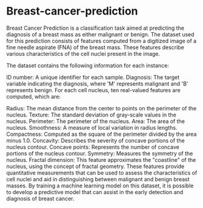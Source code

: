 # Breast-cancer-prediction
Breast Cancer Prediction is a classification task aimed at predicting the diagnosis of a breast mass as either malignant or benign. The dataset used for this prediction consists of features computed from a digitized image of a fine needle aspirate (FNA) of the breast mass. These features describe various characteristics of the cell nuclei present in the image.

The dataset contains the following information for each instance:

ID number: A unique identifier for each sample.
Diagnosis: The target variable indicating the diagnosis, where 'M' represents malignant and 'B' represents benign.
For each cell nucleus, ten real-valued features are computed, which are:

Radius: The mean distance from the center to points on the perimeter of the nucleus.
Texture: The standard deviation of gray-scale values in the nucleus.
Perimeter: The perimeter of the nucleus.
Area: The area of the nucleus.
Smoothness: A measure of local variation in radius lengths.
Compactness: Computed as the square of the perimeter divided by the area minus 1.0.
Concavity: Describes the severity of concave portions of the nucleus contour.
Concave points: Represents the number of concave portions of the nucleus contour.
Symmetry: Measures the symmetry of the nucleus.
Fractal dimension: This feature approximates the "coastline" of the nucleus, using the concept of fractal geometry.
These features provide quantitative measurements that can be used to assess the characteristics of cell nuclei and aid in distinguishing between malignant and benign breast masses. By training a machine learning model on this dataset, it is possible to develop a predictive model that can assist in the early detection and diagnosis of breast cancer.
